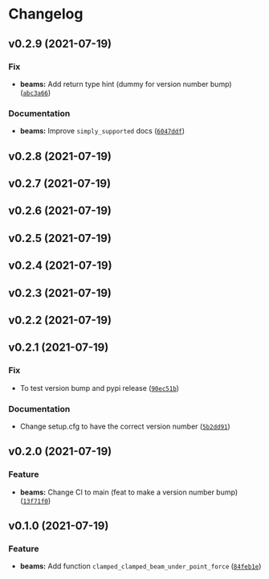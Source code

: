 # Changelog

<!--next-version-placeholder-->

## v0.2.9 (2021-07-19)
### Fix
* **beams:** Add return type hint (dummy for version number bump) ([`abc3a66`](https://github.com/rozsasarpi/zandbak/commit/abc3a6699392893bba8697b5161cc820274942e6))

### Documentation
* **beams:** Improve `simply_supported` docs ([`6047ddf`](https://github.com/rozsasarpi/zandbak/commit/6047ddfcb95dbea08c9cc8df7e62a64acf21a2e3))

## v0.2.8 (2021-07-19)


## v0.2.7 (2021-07-19)


## v0.2.6 (2021-07-19)


## v0.2.5 (2021-07-19)


## v0.2.4 (2021-07-19)


## v0.2.3 (2021-07-19)


## v0.2.2 (2021-07-19)


## v0.2.1 (2021-07-19)
### Fix
* To test version bump and pypi release ([`90ec51b`](https://github.com/rozsasarpi/zandbak/commit/90ec51bf7e87f5d57a80cc42f11d63ce9276042f))

### Documentation
* Change setup.cfg to have the correct version number ([`5b2dd91`](https://github.com/rozsasarpi/zandbak/commit/5b2dd91bd46ef075886301a4d1679d2caf000d49))

## v0.2.0 (2021-07-19)
### Feature
* **beams:** Change CI to main (feat to make a version number bump) ([`13f71f0`](https://github.com/rozsasarpi/zandbak/commit/13f71f0e3db430932c490c6a959eaf888291c48f))

## v0.1.0 (2021-07-19)
### Feature
* **beams:** Add function `clamped_clamped_beam_under_point_force` ([`84feb1e`](https://github.com/rozsasarpi/zandbak/commit/84feb1e5e6a3179d7a6250588a09493391bb2cf0))

